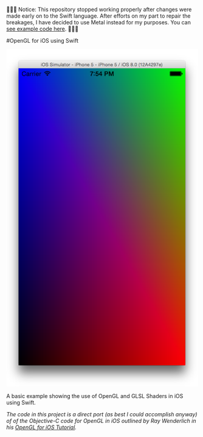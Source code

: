 🚨🚨🚨
Notice: This repository stopped working properly after changes were made early on to the Swift language. After efforts on my part to repair the breakages, I have decided to use Metal instead for my purposes. You can [see example code here](https://github.com/bradley/iOSSwiftMetal).
🚨🚨🚨

#OpenGL for iOS using Swift

![Example](example.png)

A basic example showing the use of OpenGL and GLSL Shaders in iOS using Swift.

*The code in this project is a direct port (as best I could accomplish anyway) of of the Objective-C code for OpenGL in iOS outlined by Ray Wenderlich in his [OpenGL for iOS Tutorial](http://www.raywenderlich.com/3664/opengl-tutorial-for-ios-opengl-es-2-0).*
